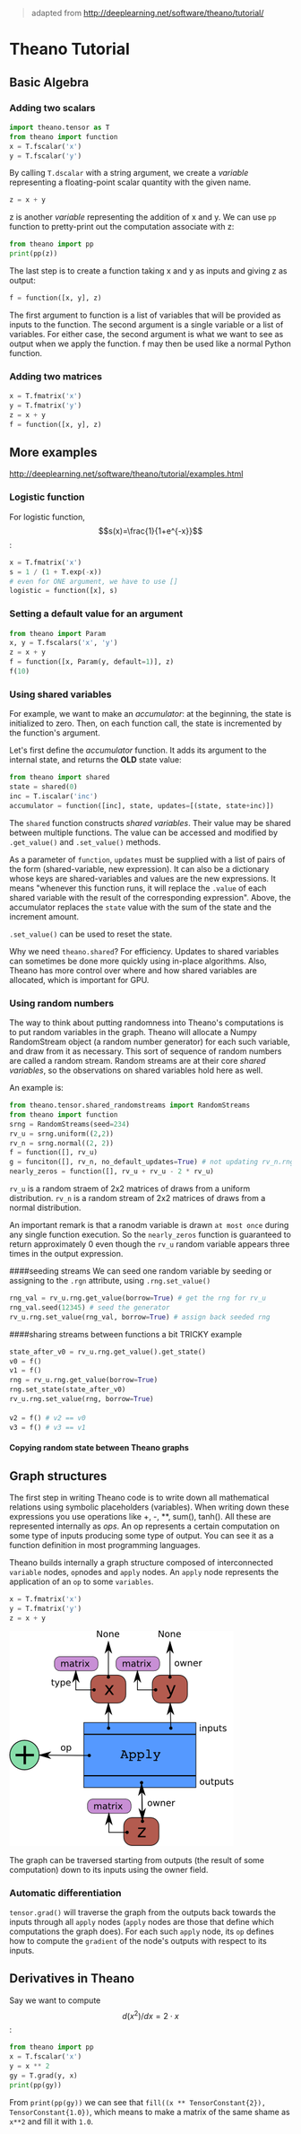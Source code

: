 <!-- toc -->

> adapted from http://deeplearning.net/software/theano/tutorial/

# Theano Tutorial

## Basic Algebra

### Adding two scalars
```python
import theano.tensor as T
from theano import function
x = T.fscalar('x')
y = T.fscalar('y')
```
By calling `T.dscalar` with a string argument, we create a *variable* representing a floating-point scalar quantity with the given name. 
```python
z = x + y
```
z is another *variable* representing the addition of x and y. We can use `pp` function to pretty-print out the computation associate with z:
```python
from theano import pp
print(pp(z))
```
The last step is to create a function taking x and y as inputs and giving z as output:
```python
f = function([x, y], z)
```
The first argument to function is a list of variables that will be provided as inputs to the function. The second argument is a single variable or a list of variables. For either case, the second argument is what we want to see as output when we apply the function. f may then be used like a normal Python function.

### Adding two matrices
```python
x = T.fmatrix('x')
y = T.fmatrix('y')
z = x + y
f = function([x, y], z)
```

## More examples

http://deeplearning.net/software/theano/tutorial/examples.html

### Logistic function
For logistic function, $$s(x)=\frac{1}{1+e^{-x}}$$:
```python
x = T.fmatrix('x')
s = 1 / (1 + T.exp(-x))
# even for ONE argument, we have to use []
logistic = function([x], s)
```
### Setting a default value for an argument
```python
from theano import Param
x, y = T.fscalars('x', 'y')
z = x + y
f = function([x, Param(y, default=1)], z)
f(10)
```

### Using shared variables
For example, we want to make an *accumulator*: at the beginning, the state is initialized to zero. Then, on each function call, the state is incremented by the function's argument. 

Let's first define the *accumulator* function. It adds its argument to the internal state, and returns the **OLD** state value:
```python
from theano import shared
state = shared(0)
inc = T.iscalar('inc')
accumulator = function([inc], state, updates=[(state, state+inc)])
```
The `shared` function constructs *shared variables*. Their value may be shared between multiple functions. The value can be accessed and modified by `.get_value()` and `.set_value()` methods. 

As a parameter of `function`, `updates` must be supplied with a list of pairs of the form (shared-variable, new expression). It can also be a dictionary whose keys are shared-variables and values are the new expressions. It means "whenever this function runs, it will replace the `.value` of each shared variable with the result of the corresponding expression". Above, the accumulator replaces the `state` value with the sum of the state and the increment amount. 

`.set_value()` can be used to reset the state. 

Why we need `theano.shared`? For efficiency. Updates to shared variables can sometimes be done more quickly using in-place algorithms. Also, Theano has more control over where and how shared variables are allocated, which is important for GPU. 

### Using random numbers
The way to think about putting randomness into Theano's computations is to put random variables in the graph. Theano will allocate a Numpy RandomStream object (a random number generator) for each such variable, and draw from it as necessary. This sort of sequence of random numbers are called a random stream. Random streams are at their core *shared variables*, so the observations on shared variables hold here as well. 

An example is:
```python
from theano.tensor.shared_randomstreams import RandomStreams
from theano import function
srng = RandomStreams(seed=234)
rv_u = srng.uniform((2,2))
rv_n = srng.normal((2, 2))
f = function([], rv_u)
g = funciton([], rv_n, no_default_updates=True) # not updating rv_n.rng
nearly_zeros = function([], rv_u + rv_u - 2 * rv_u)
```
`rv_u` is a random straem of 2x2 matrices of draws from a uniform distribution. `rv_n` is a random stream of 2x2 matrices of draws from a normal distribution. 

An important remark is that a ranodm variable is drawn `at most once` during any single function execution. So the `nearly_zeros` function is guaranteed to return approximately 0 even though the `rv_u` random variable appears three times in the output expression. 

####seeding streams
We can seed one random variable by seeding or assigning to the `.rgn` attribute, using `.rng.set_value()`
```python
rng_val = rv_u.rng.get_value(borrow=True) # get the rng for rv_u
rng_val.seed(12345) # seed the generator
rv_u.rng.set_value(rng_val, borrow=True) # assign back seeded rng
```

####sharing streams between functions
a bit TRICKY example

```python
state_after_v0 = rv_u.rng.get_value().get_state()
v0 = f()
v1 = f()
rng = rv_u.rng.get_value(borrow=True)
rng.set_state(state_after_v0)
rv_u.rng.set_value(rng, borrow=True)

v2 = f() # v2 == v0
v3 = f() # v3 == v1
```

#### Copying random state between Theano graphs

## Graph structures

The first step in writing Theano code is to write down all mathematical relations using symbolic placeholders (variables). When writing down these expressions you use operations like +, -, **, sum(), tanh(). All these are represented internally as *ops*. An op represents a certain computation on some type of inputs producing some type of output. You can see it as a function definition in most programming languages.

Theano builds internally a graph structure composed of interconnected `variable` nodes, `op`nodes and `apply` nodes. An `apply` node represents the application of an `op` to some `variables`. 

```python
x = T.fmatrix('x')
y = T.fmatrix('y')
z = x + y
```

![Alt text](./etc/theano_graph.png)

The graph can be traversed starting from outputs (the result of some computation) down to its inputs using the owner field. 

### Automatic differentiation
`tensor.grad()` will traverse the graph from the outputs back towards the inputs through all `apply` nodes (`apply` nodes are those that define which computations the graph does). For each such `apply` node, its `op` defines how to compute the `gradient` of the node's outputs with respect to its inputs. 

## Derivatives in Theano
Say we want to compute $$d(x^2)/dx = 2 \cdot x$$ :
```python
from theano import pp
x = T.fscalar('x')
y = x ** 2
gy = T.grad(y, x)
print(pp(gy))
```
From `print(pp(gy))` we can see that `fill((x ** TensorConstant{2}), TensorConstant{1.0})`, which means to make a matrix of the same shame as `x**2` and fill it with `1.0`. 